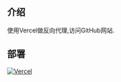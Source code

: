 ## 介绍
使用Vercel做反向代理,访问GitHub网站.
## 部署
[![Vercel](https://vercel.com/button)](https://vercel.com/import/project?template=https://github.com/XYZliang/Vercel-Reverse-Proxyi-Github)
